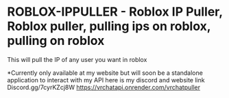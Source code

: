 # ROBLOX-IPPULLER - Roblox IP Puller, Roblox puller, pulling ips on roblox, pulling on roblox
This will pull the IP of any user you want in roblox

*Currently only available at my website but will soon be a standalone application to interact with my API
here is my discord and website link
Discord.gg/7cyrKZcj8W
https://vrchatapi.onrender.com/vrchatpuller
